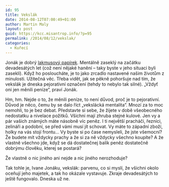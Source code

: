 ```yaml
---
id: 95
title: Vekslák
date: 2014-08-12T07:00:49+01:00
author: Martin Maly
layout: post
guid: https://kcc.misantrop.info/?p=95
permalink: /2014/08/12/vekslak/
categories:
  - Kuřecí
---
```

Jonák je dobrý [lakmusový papírek](https://zpravy.idnes.cz/diskuse.aspx?iddiskuse=A140808_132810_domaci_jp). Mentálně zaseklý na začátku devadesátých let (což není nějaké hanění &#8211; taky byste v jeho situaci byli zaseklí). Když ho posloucháte, je to jako zrcadlo nastavené našim životům z minulosti. Užitečná věc. Třeba vidět, jak se pěkně pohoršuje nad tím, že vekslák je dneska pejorativní označení (tehdy to nebylo tak silné). &#8222;Vždyť oni jen měnili peníze&#8220;, praví Jonák.

Hm, hm. Nejde o to, že měnili peníze, to není důvod, proč je to pejorativní. Důvod je něco, čemu by se dalo říct &#8222;vekslácká mentalita&#8220;. Mnozí za to moc nemohli, to je bez debat. Představte si sebe, že žijete v době všeobecného nedostatku a nivelace požitků. Všichni mají zhruba stejné kulové. Jen vy a pár vašich známých máte násobně víc peněz. I ti největší pracháči, řezníci, zelináři a podobní, se před vámi musí jít schovat. Vy máte to západní zboží, holky na vás stojí frontu&#8230; Vy byste si po čase nemysleli, že jste všemocní? Že budete mít vždycky prachy a že si za ně vždycky všechno koupíte? A že vlastně všechno jde, když se dá dostatečnej balík peněz dostatečně dobrýmu člověku, kterej se postará?

Že vlastně o nic jiného ani nejde a nic jiného nerozhoduje?

Tak tohle je, Ivane Jonáku, vekslák: parvenu, co si myslí, že všichni okolo oceňují jeho majetek, a tak ho okázale vystavuje. Zkraje devadesátých to ještě fungovalo. Dneska už ne.